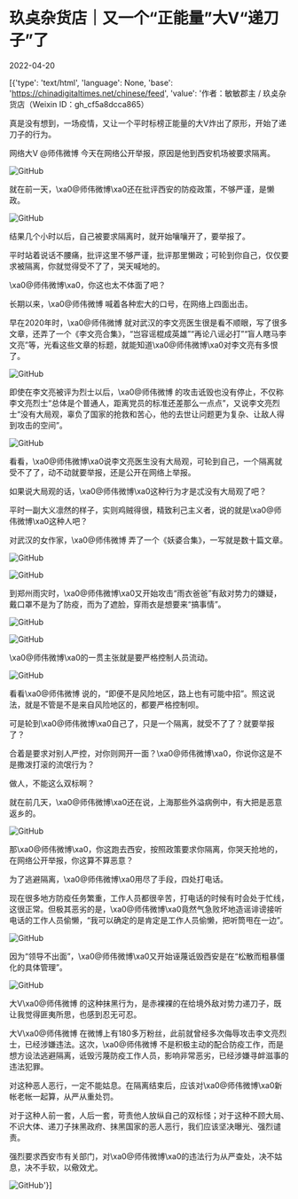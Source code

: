 # 玖奌杂货店｜又一个“正能量”大V“递刀子”了

2022-04-20

[{'type': 'text/html', 'language': None, 'base': 'https://chinadigitaltimes.net/chinese/feed', 'value': '作者：敏敏郡主 / 玖奌杂货店（Weixin ID：gh_cf5a8dcca865）

真是没有想到，一场疫情，又让一个平时标榜正能量的大V炸出了原形，开始了递刀子的行为。

网络大V @师伟微博 今天在网络公开举报，原因是他到西安机场被要求隔离。

![GitHub](https://chinadigitaltimes.net/chinese/files/2022/04/post-679996-626009e44e198.png)

就在前一天，\xa0@师伟微博\xa0还在批评西安的防疫政策，不够严谨，是懒政。

![GitHub](https://chinadigitaltimes.net/chinese/files/2022/04/post-679996-626009e4590f8.)

结果几个小时以后，自己被要求隔离时，就开始嚷嚷开了，要举报了。

平时站着说话不腰痛，批评这里不够严谨，批评那里懒政；可轮到你自己，仅仅要求被隔离，你就觉得受不了了，哭天喊地的。

\xa0@师伟微博\xa0，你这也太不体面了吧？

长期以来，\xa0@师伟微博 喊着各种宏大的口号，在网络上四面出击。

早在2020年时，\xa0@师伟微博 就对武汉的李文亮医生很是看不顺眼，写了很多文章，还弄了一个《李文亮合集》，“岂容谣棍成英雄”“再论八谣必打”“盲人瞎马李文亮”等，光看这些文章的标题，就能知道\xa0@师伟微博\xa0对李文亮有多恨了。

![GitHub](https://chinadigitaltimes.net/chinese/files/2022/04/post-679996-626009e462950.png)

即使在李文亮被评为烈士以后，\xa0@师伟微博 的攻击诋毁也没有停止，不仅称李文亮烈士“总体是个普通人，距离党员的标准还差那么一点点”，又说李文亮烈士“没有大局观，辜负了国家的抢救和苦心，他的去世让问题更为复杂、让敌人得到攻击的空间”。

![GitHub](https://chinadigitaltimes.net/chinese/files/2022/04/post-679996-626009e468f8f.png)

看看，\xa0@师伟微博\xa0说李文亮医生没有大局观，可轮到自己，一个隔离就受不了了，动不动就要举报，还是公开在网络上举报。

如果说大局观的话，\xa0@师伟微博\xa0这种行为才是忒没有大局观了吧？

平时一副大义凛然的样子，实则鸡贼得很，精致利己主义者，说的就是\xa0@师伟微博\xa0这种人吧？

对武汉的女作家，\xa0@师伟微博 弄了一个《妖婆合集》，一写就是数十篇文章。

![GitHub](https://chinadigitaltimes.net/chinese/files/2022/04/post-679996-626009e473a76.)

![GitHub](https://chinadigitaltimes.net/chinese/files/2022/04/post-679996-626009e487513.)

到郑州雨灾时，\xa0@师伟微博\xa0又开始攻击“雨衣爸爸”有敌对势力的嫌疑，戴口罩不是为了防疫，而为了遮脸，穿雨衣是想要来“搞事情”。

![GitHub](https://chinadigitaltimes.net/chinese/files/2022/04/post-679996-626009e49592d.)

![GitHub](https://chinadigitaltimes.net/chinese/files/2022/04/post-679996-626009e4a1e00.)

\xa0@师伟微博\xa0的一贯主张就是要严格控制人员流动。

![GitHub](https://chinadigitaltimes.net/chinese/files/2022/04/post-679996-626009e4ae41b.)

看看\xa0@师伟微博 说的，“即便不是风险地区，路上也有可能中招”。照这说法，就是不管是不是来自风险地区的，都要严格控制呗。

可是轮到\xa0@师伟微博\xa0自己了，只是一个隔离，就受不了了？就要举报了？

合着是要求对别人严控，对你则网开一面？\xa0@师伟微博\xa0，你说你这是不是撒泼打滚的流氓行为？

做人，不能这么双标啊？

就在前几天，\xa0@师伟微博\xa0还在说，上海那些外溢病例中，有大把是恶意返乡的。

![GitHub](https://chinadigitaltimes.net/chinese/files/2022/04/post-679996-626009e4bb705.)

那\xa0@师伟微博\xa0，你这跑去西安，按照政策要求你隔离，你哭天抢地的，在网络公开举报，你这算不算恶意？

为了逃避隔离，\xa0@师伟微博\xa0用尽了手段，四处打电话。

现在很多地方防疫任务繁重，工作人员都很辛苦，打电话的时候有时会处于忙线，这很正常。但极其恶劣的是，\xa0@师伟微博\xa0竟然气急败坏地造谣诽谤接听电话的工作人员偷懒，“我可以确定的是肯定是工作人员偷懒，把听筒甩在一边”。

![GitHub](https://chinadigitaltimes.net/chinese/files/2022/04/post-679996-626009e4c94e9.)

因为“领导不出面”，\xa0@师伟微博\xa0又开始诬蔑诋毁西安是在“松散而粗暴僵化的具体管理”。

![GitHub](https://chinadigitaltimes.net/chinese/files/2022/04/post-679996-626009e4d4803.)

大V\xa0@师伟微博 的这种抹黑行为，是赤裸裸的在给境外敌对势力递刀子，既让我觉得匪夷所思，也感到忍无可忍。

大V\xa0@师伟微博 在微博上有180多万粉丝，此前就曾经多次侮辱攻击李文亮烈士，已经涉嫌违法。这次，\xa0@师伟微博 不是积极主动的配合防疫工作，而是想方设法逃避隔离，诋毁污蔑防疫工作人员，影响非常恶劣，已经涉嫌寻衅滋事的违法犯罪。

对这种恶人恶行，一定不能姑息。在隔离结束后，应该对\xa0@师伟微博\xa0新帐老帐一起算，从严从重处罚。

对于这种人前一套，人后一套，苛责他人放纵自己的双标怪；对于这种不顾大局、不识大体、递刀子抹黑政府、抹黑国家的恶人恶行，我们应该坚决曝光、强烈谴责。

强烈要求西安市有关部门，对\xa0@师伟微博\xa0的违法行为从严查处，决不姑息，决不手软，以儆效尤。

![GitHub](https://chinadigitaltimes.net/chinese/files/2022/04/post-679996-626009e4e0c6f.png)'}]